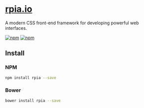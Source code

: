 # [rpia.io](https://rpia.io)

A modern CSS front-end framework for developing powerful web interfaces.

[![npm](https://img.shields.io/npm/v/rpia.svg)](https://www.npmjs.com/package/rpia)
[![npm](https://img.shields.io/npm/dm/rpia.svg)](https://www.npmjs.com/package/rpia)

## Install

### NPM

```sh
npm install rpia --save
```

### Bower

```sh
bower install rpia --save
```
